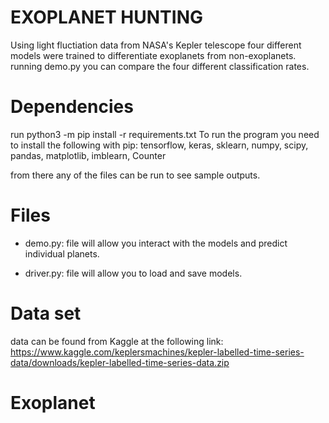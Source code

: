 # EXOPLANET HUNTING

Using light fluctiation data from NASA's Kepler telescope four different models were trained to differentiate exoplanets from non-exoplanets. running demo.py you can compare the four different classification rates.

# Dependencies
run python3 -m pip install -r requirements.txt
To run the program you need to install the following with pip: 
tensorflow,
keras,
sklearn, 
numpy, 
scipy, 
pandas, 
matplotlib, 
imblearn, 
Counter

from there any of the files can be run to see sample outputs. 

# Files

- demo.py: file will allow you interact with the models and predict individual planets. 

- driver.py: file will allow you to load and save models. 

# Data set

data can be found from Kaggle at the following link: https://www.kaggle.com/keplersmachines/kepler-labelled-time-series-data/downloads/kepler-labelled-time-series-data.zip
# Exoplanet
